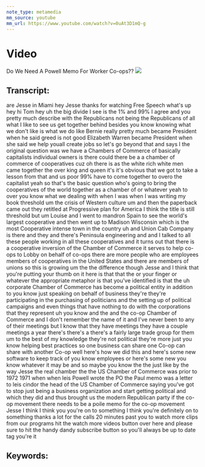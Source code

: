 ```yaml
---
note_type: metamedia
mm_source: youtube
mm_url: https://www.youtube.com/watch?v=0uAt3D1mQ-g
---
```


# Video
Do We Need A Powell Memo For Worker Co-ops??
![](https://www.youtube.com/watch?v=0uAt3D1mQ-g)

## Transcript:
are Jesse in Miami hey Jesse thanks for
watching Free Speech what's
up hey hi Tom hey uh the big divide I
see is the 1% and 99% I agree and you
pretty much describe with the
Republicans not being the Republicans of
all what I like to see us get together
behind besides you know knowing what we
don't like is what we do like Bernie
really pretty much became President when
he said greed is not good Elizabeth
Warren became President when she said we
help youall create jobs so let's go
beyond that and says I the original
question was we have a Chambers of
Commerce of basically capitalists
individual owners is there could there
be a a chamber of commerce of
cooperatives cuz oh there is as the
white rich white men came together the
over king and queen it's it's obvious
that we got to take a lesson from that
and us poor 99% have to come together to
overo the capitalist yeah so that's the
basic question who's going to bring the
cooperatives of the world together as a
chamber of or whatever yeah to over you
know what we dealing with when I was
when I was writing my book threshold um
the crisis of Western culture um and
then the paperback came out they
retitled at Progressive plan for America
I think the title is still threshold but
um Louise and I went to mandron Spain to
see the world's largest cooperative and
then went up to Madison Wisconsin which
is the most Cooperative intense town in
the country uh and Union Cab Company is
there and they and there's Peninsula
engineering and and I talked to all
these people working in all these
cooperatives and it turns out that there
is a cooperative inversion of the
Chamber of Commerce it serves to help
co-ops to Lobby on behalf of co-ops
there are more people who are employees
members of cooperatives in the United
States and there are members of unions
so this is
growing um the the difference though
Jesse and I think that you're putting
your thumb on it here is that that the
or your finger or whatever the
appropriate metaphor is that you've
identified is that the uh corporate
Chamber of Commerce has become a
political entity in addition to you know
just speaking on behalf of business
they're they're participating in the
purchasing of politicians and the
setting up of political campaigns and
even things that have nothing to do with
the corporations that they represent uh
you know and the and the co-op Chamber
of Commerce and I don't remember the
name of it and I've never been to any of
their meetings but I know that they have
meetings they have a couple meetings a
year there's there's a there's a fairly
large trade group for them um to the
best of my knowledge they're not
political they're more just you know
helping best practices so one business
can share one Co-op can share with
another Co-op well here's how we did
this and here's some new software to
keep track of you know employees or
here's some new you know whatever it may
be and so maybe you know the the just
like by the way Jesse the real chamber
the the US Chamber of Commerce was prior
to
1972 1971 when when leis Powell wrote
the PO the Paul memo was a letter to
leis cindor the head of the US Chamber
of Commerce saying you've got to stop
just being a business organization and
start getting political and which they
did and thus brought us the modern
Republican party if the co-op movement
there needs to be a poile memo for the
co-op movement Jesse I think I think you
you're on to something I think you're
definitely on to something thanks a lot
for the calls 20 minutes past
you to watch more clips from our
programs hit the watch more videos
button over here and please sure to hit
the handy dandy subscribe button so
you'll always be up to date tag you're
it


## Keywords:
